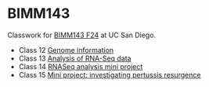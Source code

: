 # BIMM143
Classwork for [BIMM143 F24](https://bioboot.github.io/bimm143_F24/) at UC San Diego. 


- Class 12 [Genome information](https://github.com/Hanoaf/bimm143_github/blob/main/Week12/week%2012%20.pdf)
- Class 13 [Analysis of RNA-Seq data](https://github.com/Hanoaf/bimm143_github/blob/main/Class13/Class13.pdf)
- Class 14 [RNASeq analysis mini project](https://github.com/Hanoaf/bimm143_github/blob/main/Class%2014/lab_14.pdf)
- Class 15 [Mini project: investigating pertussis resurgence](https://github.com/Hanoaf/bimm143_github/blob/main/Class%2015/Class-15.pdf)

